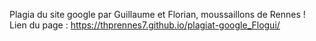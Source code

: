 Plagia du site google par Guillaume et Florian, moussaillons de Rennes !
Lien du page : https://thprennes7.github.io/plagiat-google_Flogui/
